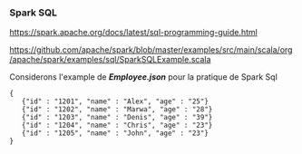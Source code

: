 
### Spark SQL ###

https://spark.apache.org/docs/latest/sql-programming-guide.html


https://github.com/apache/spark/blob/master/examples/src/main/scala/org/apache/spark/examples/sql/SparkSQLExample.scala



Considerons l'example de ***Employee.json*** pour la pratique de Spark Sql

```
{
   {"id" : "1201", "name" : "Alex", "age" : "25"}
   {"id" : "1202", "name" : "Marwa", "age" : "28"}
   {"id" : "1203", "name" : "Denis", "age" : "39"}
   {"id" : "1204", "name" : "Chris", "age" : "23"}
   {"id" : "1205", "name" : "John", "age" : "23"}
}

```




